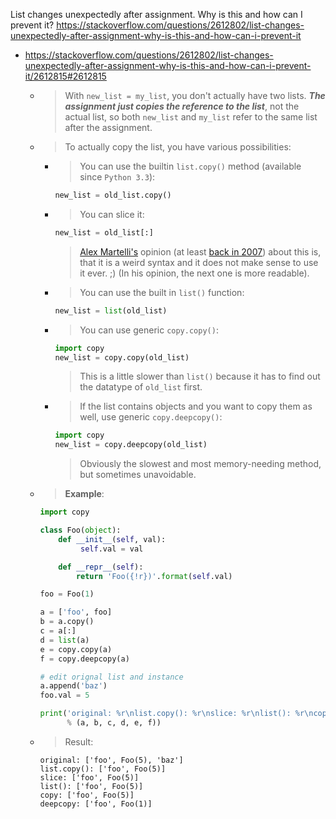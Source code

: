 
List changes unexpectedly after assignment. Why is this and how can I prevent it? https://stackoverflow.com/questions/2612802/list-changes-unexpectedly-after-assignment-why-is-this-and-how-can-i-prevent-it
- https://stackoverflow.com/questions/2612802/list-changes-unexpectedly-after-assignment-why-is-this-and-how-can-i-prevent-it/2612815#2612815
  * > With `new_list = my_list`, you don't actually have two lists. ***The assignment just copies the reference to the list***, not the actual list, so both `new_list` and `my_list` refer to the same list after the assignment.
  * > To actually copy the list, you have various possibilities:
    + > You can use the builtin `list.copy()` method (available since `Python 3.3`):
      ```py
      new_list = old_list.copy()
      ```
    + > You can slice it:
      ```py
      new_list = old_list[:]
      ```
      > [Alex Martelli's](https://en.wikipedia.org/wiki/Alex_Martelli) opinion (at least [back in 2007](https://www.youtube.com/watch?v=g7V89K8QfgQ)) about this is, that it is a weird syntax and it does not make sense to use it ever. ;) (In his opinion, the next one is more readable).
    + > You can use the built in `list()` function:
      ```py
      new_list = list(old_list)
      ```
    + > You can use generic `copy.copy()`:
      ```py
      import copy
      new_list = copy.copy(old_list)
      ```
      > This is a little slower than `list()` because it has to find out the datatype of `old_list` first.
    + > If the list contains objects and you want to copy them as well, use generic `copy.deepcopy()`:
      ```py
      import copy
      new_list = copy.deepcopy(old_list)
      ```
      > Obviously the slowest and most memory-needing method, but sometimes unavoidable.
  * > **Example**:
    ```py
    import copy

    class Foo(object):
        def __init__(self, val):
             self.val = val

        def __repr__(self):
            return 'Foo({!r})'.format(self.val)

    foo = Foo(1)

    a = ['foo', foo]
    b = a.copy()
    c = a[:]
    d = list(a)
    e = copy.copy(a)
    f = copy.deepcopy(a)

    # edit orignal list and instance 
    a.append('baz')
    foo.val = 5

    print('original: %r\nlist.copy(): %r\nslice: %r\nlist(): %r\ncopy: %r\ndeepcopy: %r'
          % (a, b, c, d, e, f))
    ```
  * > Result:
    ```console
    original: ['foo', Foo(5), 'baz']
    list.copy(): ['foo', Foo(5)]
    slice: ['foo', Foo(5)]
    list(): ['foo', Foo(5)]
    copy: ['foo', Foo(5)]
    deepcopy: ['foo', Foo(1)]
    ```
